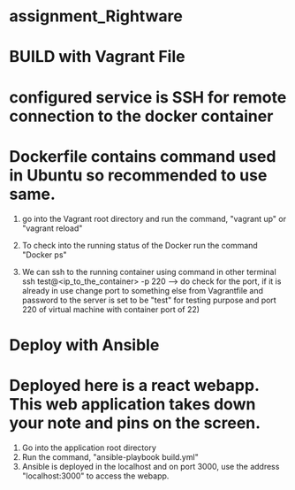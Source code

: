# assignment_Rightware

# BUILD with Vagrant File
# configured service is SSH for remote connection to the docker container
# Dockerfile contains command used in Ubuntu so recommended to use same.
1. go into the Vagrant root directory and run the command,
        "vagrant up" or "vagrant reload"
          
2. To check into the running status of the Docker run the command
         "Docker ps"
 
3. We can ssh to the running container using command in other terminal
         ssh test@<ip_to_the_container> -p 220 --> do check for the port, if it is already in use change port to something else from Vagrantfile and password to the server is set to be "test" for testing purpose and port 220 of virtual machine with container port of 22)
         
     

# Deploy with Ansible

# Deployed here is a react webapp. This web application takes down your note and pins on the screen.

1. Go into the application root directory
2. Run the command, 
       "ansible-playbook build.yml"
3. Ansible is deployed in the localhost and on port 3000, use the address "localhost:3000" to access the webapp.



